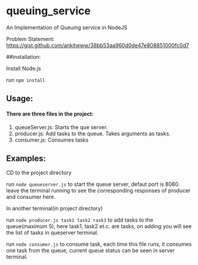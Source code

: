 # queuing_service
An Implementation of Queuing service in NodeJS

Problem Statement:
https://gist.github.com/ankitwww/38bb53aa960d0de47e808851000fc0d7


##installation:

Install Node.js

run `npm install`




## Usage:

#### There are three files in the project:

  1. queueServer.js: Starts the que server.
  2. producer.js: Add tasks to the queue. Takes arguments as tasks.  
  3. consumer.js: Consumes tasks

## Examples:

CD to the project directory

run `node queueserver.js` to start the queue server, defaut port is 8080. leave the terminal running to see the corresponding responses of producer and consumer here.

In another terminal(in project directory) 

run `node producer.js task1 task2 rask3` to add tasks to the queue(maximum 5), here task1, task2 et.c. are tasks, on adding you will see the list of tasks in queserver terminal.

run `node consumer.js` to consume task, each time this file runs, it consumes one task from the queue, current queue status can be seen in server terminal.
        
